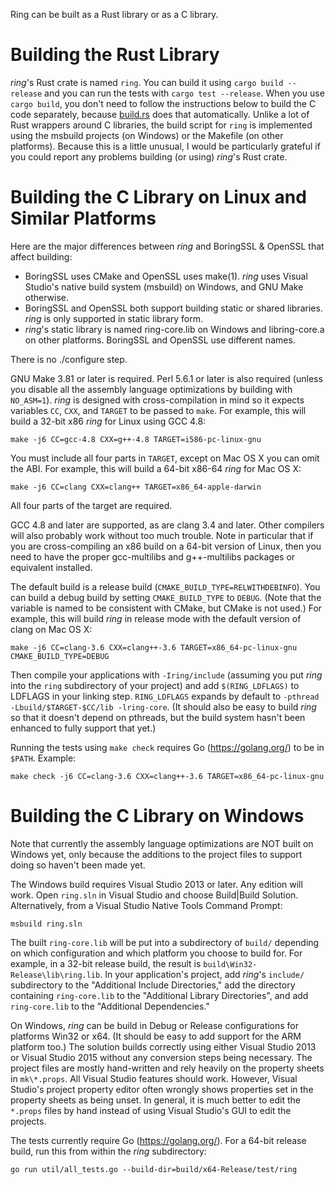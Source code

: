 Ring can be built as a Rust library or as a C library.



Building the Rust Library
=========================

*ring*'s Rust crate is named ```ring```. You can build it
using ```cargo build --release``` and you can run the tests
with ```cargo test --release```. When you use ```cargo build```, you don't need
to follow the instructions below to build the C code separately, because
[build.rs](build.rs) does that automatically. Unlike a lot of Rust wrappers
around C libraries, the build script for ```ring``` is implemented using the
msbuild projects (on Windows) or the Makefile (on other platforms). Because
this is a little unusual, I would be particularly grateful if you could report
any problems building (or using) *ring*'s Rust crate.



Building the C Library on Linux and Similar Platforms
=====================================================

Here are the major differences between *ring* and BoringSSL & OpenSSL that
affect building:

* BoringSSL uses CMake and OpenSSL uses make(1). *ring* uses Visual Studio's
  native build system (msbuild) on Windows, and GNU Make otherwise.
* BoringSSL and OpenSSL both support building static or shared libraries.
  *ring* is only supported in static library form.
* *ring*'s static library is named ring-core.lib on Windows and libring-core.a
  on other platforms. BoringSSL and OpenSSL use different names.

There is no ./configure step.

GNU Make 3.81 or later is required. Perl 5.6.1 or later is also required
(unless you disable all the assembly language optimizations by building
with ```NO_ASM=1```). *ring* is designed with cross-compilation in mind so it
expects variables ```CC```, ```CXX```, and ```TARGET``` to be passed
to ```make```. For example, this will build a 32-bit x86 *ring* for Linux using
GCC 4.8:

    make -j6 CC=gcc-4.8 CXX=g++-4.8 TARGET=i586-pc-linux-gnu

You must include all four parts in ```TARGET```, except on Mac OS X you can
omit the ABI. For example, this will build a 64-bit x86-64 *ring* for Mac OS X:

    make -j6 CC=clang CXX=clang++ TARGET=x86_64-apple-darwin

All four parts of the target are required.

GCC 4.8 and later are supported, as are clang 3.4 and later. Other compilers
will also probably work without too much trouble. Note in particular that if
you are cross-compiling an x86 build on a 64-bit version of Linux, then you
need to have the proper gcc-multilibs and g++-multilibs packages or equivalent
installed.

The default build is a release build (```CMAKE_BUILD_TYPE=RELWITHDEBINFO```).
You can build a debug build by setting ```CMAKE_BUILD_TYPE``` to ```DEBUG```.
(Note that the variable is named to be consistent with CMake, but CMake is not
used.) For example, this will build *ring* in release mode with the default
version of clang on Mac OS X:

    make -j6 CC=clang-3.6 CXX=clang++-3.6 TARGET=x86_64-pc-linux-gnu CMAKE_BUILD_TYPE=DEBUG

Then compile your applications with ```-Iring/include``` (assuming you put *ring*
into the ```ring``` subdirectory of your project) and add ```$(RING_LDFLAGS)```
to LDFLAGS in your linking step. ```RING_LDFLAGS``` expands by default
to ```-pthread -Lbuild/$TARGET-$CC/lib -lring-core```. (It should also be
easy to build *ring* so that it doesn't depend on pthreads, but the build system
hasn't been enhanced to fully support that yet.)

Running the tests using ```make check``` requires Go (https://golang.org/) to
be in ```$PATH```. Example:

    make check -j6 CC=clang-3.6 CXX=clang++-3.6 TARGET=x86_64-pc-linux-gnu



Building the C Library on Windows
=================================

Note that currently the assembly language optimizations are NOT built on
Windows yet, only because the additions to the project files to support doing
so haven't been made yet.

The Windows build requires Visual Studio 2013 or later. Any edition will work.
Open ```ring.sln``` in Visual Studio and choose Build|Build Solution.
Alternatively, from a Visual Studio Native Tools Command Prompt:

    msbuild ring.sln

The built ```ring-core.lib``` will be put into a subdirectory of ```build/```
depending on which configuration and which platform you choose to build for.
For example, in a 32-bit release build, the result
is ```build\Win32-Release\lib\ring.lib```. In your application's project, add
*ring*'s ```include/``` subdirectory to the "Additional Include Directories,"
add the directory containing ```ring-core.lib``` to the
"Additional Library Directories", and add ```ring-core.lib``` to the
"Additional Dependencies."

On Windows, *ring* can be build in Debug or Release configurations for
platforms Win32 or x64. (It should be easy to add support for the ARM platform
too.) The solution builds correctly using either Visual Studio 2013 or Visual
Studio 2015 without any conversion steps being necessary. The project files are
mostly hand-written and rely heavily on the property sheets in ```mk\*.props```.
All Visual Studio features should work. However, Visual Studio's project property
editor often wrongly shows properties set in the property sheets as being
unset. In general, it is much better to edit the ```*.props``` files by hand
instead of using Visual Studio's GUI to edit the projects.

The tests currently require Go (https://golang.org/). For a 64-bit release
build, run this from within the *ring* subdirectory:

    go run util/all_tests.go --build-dir=build/x64-Release/test/ring
